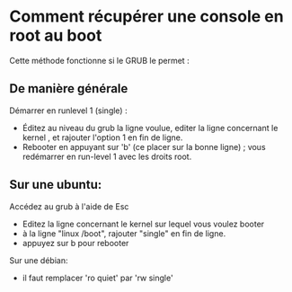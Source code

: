 # Comment récupérer une console en root au boot

Cette méthode fonctionne si le GRUB le permet :

## De manière générale

Démarrer en runlevel 1 (single) :

* Éditez au niveau du grub la ligne voulue, editer la ligne concernant le kernel , et rajouter l'option 1 en fin de ligne.
* Rebooter en appuyant sur 'b' (ce placer sur la bonne ligne) ; vous redémarrer en run-level 1 avec les droits root.

## Sur une ubuntu:

Accédez au grub à l'aide de Esc

* Editez la ligne concernant le kernel sur lequel vous voulez booter
* à la ligne "linux /boot", rajouter "single" en fin de ligne.
* appuyez sur b pour rebooter

Sur une débian:

* il faut remplacer 'ro quiet' par 'rw single'
